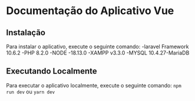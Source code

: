 # Documentação do Aplicativo Vue

## Instalação
Para instalar o aplicativo, execute o seguinte comando:
    -laravel Framework 10.6.2
    -PHP 8.2.0
    -NODE -18.13.0
    -XAMPP v3.3.0
    -MYSQL 10.4.27-MariaDB 


## Executando Localmente
Para executar o aplicativo localmente, execute o seguinte comando:
`npm run dev`
ou
`yarn dev`
